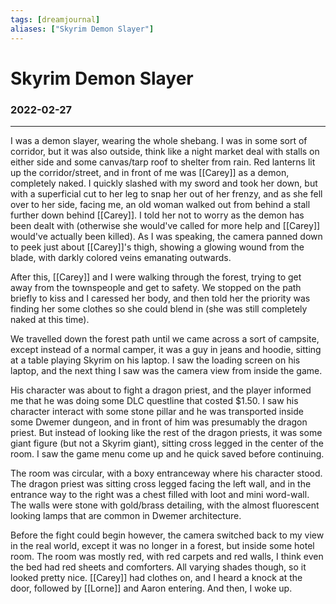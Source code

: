 ```yaml
---
tags: [dreamjournal]
aliases: ["Skyrim Demon Slayer"]
---
```


# Skyrim Demon Slayer
### 2022-02-27
---

I was a demon slayer, wearing the whole shebang. I was in some sort of corridor, but it was also outside, think like a night market deal with stalls on either side and some canvas/tarp roof to shelter from rain. Red lanterns lit up the corridor/street, and in front of me was [[Carey]] as a demon, completely naked. I quickly slashed with my sword and took her down, but with a superficial cut to her leg to snap her out of her frenzy, and as she fell over to her side, facing me, an old woman walked out from behind a stall further down behind [[Carey]]. I told her not to worry as the demon has been dealt with (otherwise she would've called for more help and [[Carey]] would've actually been killed). As I was speaking, the camera panned down to peek just about [[Carey]]'s thigh, showing a glowing wound from the blade, with darkly colored veins emanating outwards.

After this, [[Carey]] and I were walking through the forest, trying to get away from the townspeople and get to safety. We stopped on the path briefly to kiss and I caressed her body, and then told her the priority was finding her some clothes so she could blend in (she was still completely naked at this time).

We travelled down the forest path until we came across a sort of campsite, except instead of a normal camper, it was a guy in jeans and hoodie, sitting at a table playing Skyrim on his laptop. I saw the loading screen on his laptop, and the next thing I saw was the camera view from inside the game.

His character was about to fight a dragon priest, and the player informed me that he was doing some DLC questline that costed $1.50. I saw his character interact with some stone pillar and he was transported inside some Dwemer dungeon, and in front of him was presumably the dragon priest. But instead of looking like the rest of the dragon priests, it was some giant figure (but not a Skyrim giant), sitting cross legged in the center of the room. I saw the game menu come up and he quick saved before continuing.

The room was circular, with a boxy entranceway where his character stood. The dragon priest was sitting cross legged facing the left wall, and in the entrance way to the right was a chest filled with loot and mini word-wall. The walls were stone with gold/brass detailing, with the almost fluorescent looking lamps that are common in Dwemer architecture.

Before the fight could begin however, the camera switched back to my view in the real world, except it was no longer in a forest, but inside some hotel room. The room was mostly red, with red carpets and red walls, I think even the bed had red sheets and comforters. All varying shades though, so it looked pretty nice. [[Carey]] had clothes on, and I heard a knock at the door, followed by [[Lorne]] and Aaron entering. And then, I woke up.